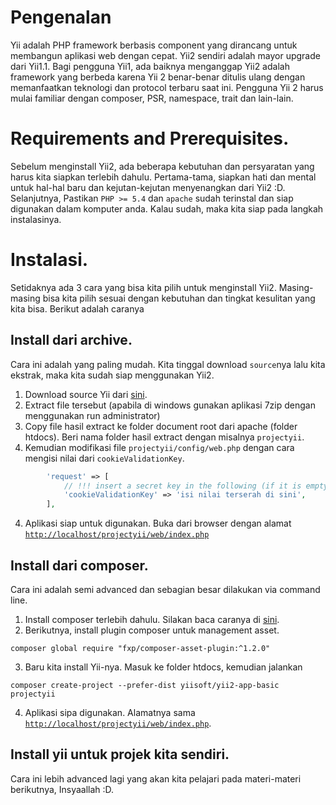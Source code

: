 # Pengenalan
Yii adalah PHP framework berbasis component yang dirancang untuk membangun aplikasi web dengan cepat. 
Yii2 sendiri adalah mayor upgrade dari Yii1.1. Bagi pengguna Yii1, ada baiknya menganggap Yii2 adalah framework yang berbeda karena Yii 2 benar-benar ditulis ulang dengan memanfaatkan teknologi dan protocol terbaru saat ini. 
Pengguna Yii 2 harus mulai familiar dengan composer, PSR, namespace, trait dan lain-lain.

# Requirements and Prerequisites.
Sebelum menginstall Yii2, ada beberapa kebutuhan dan persyaratan yang harus kita siapkan terlebih dahulu. 
Pertama-tama, siapkan hati dan mental untuk hal-hal baru dan kejutan-kejutan menyenangkan dari Yii2 :D.
Selanjutnya, Pastikan `PHP >= 5.4` dan `apache` sudah terinstal dan siap digunakan dalam komputer anda. 
Kalau sudah, maka kita siap pada langkah instalasinya.

# Instalasi.
Setidaknya ada 3 cara yang bisa kita pilih untuk menginstall Yii2. 
Masing-masing bisa kita pilih sesuai dengan kebutuhan dan tingkat kesulitan yang kita bisa. Berikut adalah caranya

## Install dari archive.
Cara ini adalah yang paling mudah. Kita tinggal download `source`nya lalu kita ekstrak, maka kita sudah siap menggunakan Yii2.
1. Download source Yii dari [sini](https://github.com/yiisoft/yii2/releases/download/2.0.11/yii-basic-app-2.0.11.tgz).
2. Extract file tersebut (apabila di windows gunakan aplikasi 7zip dengan menggunakan run administrator)
3. Copy file hasil extract ke folder document root dari apache (folder htdocs). Beri nama folder hasil extract dengan misalnya `projectyii`.
3. Kemudian modifikasi file `projectyii/config/web.php` dengan cara mengisi nilai dari `cookieValidationKey`.
```php
        'request' => [
            // !!! insert a secret key in the following (if it is empty) - this is required by cookie validation
            'cookieValidationKey' => 'isi nilai terserah di sini',
        ],
```
4. Aplikasi siap untuk digunakan. Buka dari browser dengan alamat [`http://localhost/projectyii/web/index.php`](http://localhost/projectyii/web/index.php)

## Install dari composer.
Cara ini adalah semi advanced dan sebagian besar dilakukan via command line. 
1. Install composer terlebih dahulu. Silakan baca caranya di [sini](https://goo.gl/rPd6EX).
2. Berikutnya, install plugin composer untuk management asset.
```
composer global require "fxp/composer-asset-plugin:^1.2.0"
```
3. Baru kita install Yii-nya. Masuk ke folder htdocs, kemudian jalankan
```
composer create-project --prefer-dist yiisoft/yii2-app-basic projectyii
```
4. Aplikasi sipa digunakan. Alamatnya sama [`http://localhost/projectyii/web/index.php`](http://localhost/projectyii/web/index.php).

## Install yii untuk projek kita sendiri.
Cara ini lebih advanced lagi yang akan kita pelajari pada materi-materi berikutnya, Insyaallah :D.
